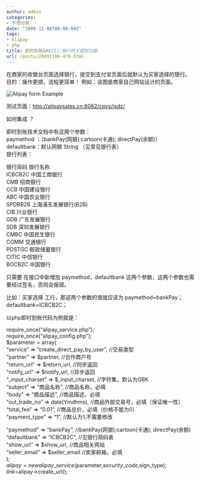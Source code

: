 ```yaml
---
author: admin
categories:
- 不想分类
date: "2009-11-06T00:00:00Z"
tags:
- Alipay
- php
title: 即时到账&#8211;银行网关提前功能
url: /posts/20091106-478.html
---
```

在商家的收银台页面选择银行，提交到支付宝页面后就默认为买家选择的银行。  
目的：操作更顺，流程更简单！ 例如：该图是商家自己网站设计的页面。

![Alipay form Example][1]

测试页面：http://alipaysales.cn:8082/cpys/jsdz/

如何集成 ？

即时到账技术文档中有这两个参数：  
paymethod ：（bankPay(网银);cartoon(卡通); directPay(余额)）  
defaultbank：默认网银 String （见常见银行表）  
银行列表：

银行简码 银行名称  
ICBCB2C 中国工商银行  
CMB 招商银行  
CCB 中国建设银行  
ABC 中国农业银行  
SPDBB2B 上海浦东发展银行(B2B)  
CIB 兴业银行  
GDB 广东发展银行  
SDB 深圳发展银行  
CMBC 中国民生银行  
COMM 交通银行  
POSTGC 邮政储蓄银行  
CITIC 中信银行  
BOCB2C 中国银行

只需要 在接口中新增加 paymethod，defaultbank 这两个参数，这两个参数也需要经过签名，否则会报错。

比如：买家选择 工行，那这两个参数的值就应该为 paymethod=bankPay； defaultbank=ICBCB2C；

以php即时到账代码为例就是：

require\_once(&#8220;alipay\_service.php&#8221;);  
require\_once(&#8220;alipay\_config.php&#8221;);  
$parameter = array(  
&#8220;service&#8221; => &#8220;create\_direct\_pay\_by\_user&#8221;, //交易类型  
&#8220;partner&#8221; => $partner, //合作商户号  
&#8220;return\_url&#8221; => $return\_url, //同步返回  
&#8220;notify\_url&#8221; => $notify\_url, //异步返回  
&#8220;\_input\_charset&#8221; => $\_input\_charset, //字符集，默认为GBK  
&#8220;subject&#8221; => &#8220;商品名称&#8221;, //商品名称，必填  
&#8220;body&#8221; => &#8220;商品描述&#8221;, //商品描述，必填  
&#8220;out\_trade\_no&#8221; => date(Ymdhms), //商品外部交易号，必填（保证唯一性）  
&#8220;total_fee&#8221; => &#8220;0.01&#8221;, //商品总价，必填（价格不能为0）  
&#8220;payment_type&#8221; => &#8220;1&#8221;, //默认为1,不需要修改

&#8220;paymethod&#8221; => &#8220;bankPay&#8221;, //bankPay(网银);cartoon(卡通); directPay(余额)  
&#8220;defaultbank&#8221; => &#8220;ICBCB2C&#8221;, //见银行简码表  
&#8220;show\_url&#8221; => $show\_url, //商品相关网站  
&#8220;seller\_email&#8221; => $seller\_email //卖家邮箱，必填  
);  
$alipay = new alipay\_service($parameter,$security\_code,$sign_type);  
$link=$alipay->create_url();

 [1]: http://www.112club.cn/attachments/month_0906/090630181326c9d30f6e543789.jpg